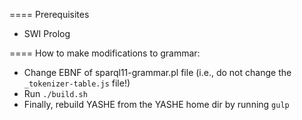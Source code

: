 ==== Prerequisites

* SWI Prolog

==== How to make modifications to grammar:

* Change EBNF of sparql11-grammar.pl file (i.e., do not change the `_tokenizer-table.js` file!)
* Run `./build.sh`
* Finally, rebuild YASHE from the YASHE home dir by running `gulp`
